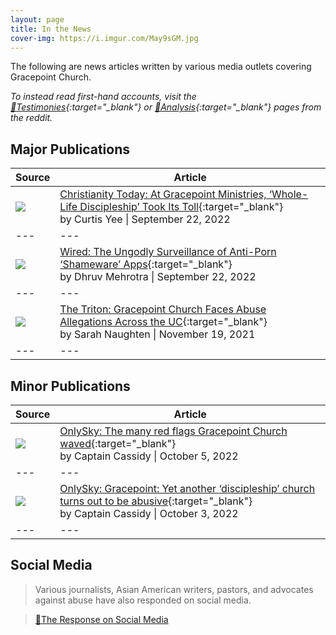 ```yaml
---
layout: page
title: In the News
cover-img: https://i.imgur.com/May9sGM.jpg
---
```


The following are news articles written by various media outlets covering Gracepoint Church. 

*To instead read first-hand accounts, visit the [🔗Testimonies](https://www.reddit.com/r/GracepointChurch/wiki/testimonies/){:target="_blank"} or [🔗Analysis](https://www.reddit.com/r/GracepointChurch/wiki/analysis/){:target="_blank"} pages from the reddit.*

## Major Publications

| Source | Article |
| --- | --- |
| ![](https://i.imgur.com/9Y0KltS.png) | [Christianity Today: At Gracepoint Ministries, ‘Whole-Life Discipleship’ Took Its Toll](https://www.reddit.com/r/GracepointChurch/comments/xl6dmd/christianity_today_at_gracepoint_ministries/){:target="_blank"} <br /> by Curtis Yee \| September 22, 2022 |
| --- | --- |
| ![](https://i.imgur.com/6fQFIQo.png) | [Wired: The Ungodly Surveillance of Anti-Porn ‘Shameware’ Apps](https://www.wired.com/story/covenant-eyes-anti-porn-accountability-monitoring-apps/){:target="_blank"} <br /> by Dhruv Mehrotra \| September 22, 2022 |
| --- | --- |
| ![](https://i.imgur.com/iAEOpPi.png) | [The Triton: Gracepoint Church Faces Abuse Allegations Across the UC](https://www.reddit.com/r/GracepointChurch/comments/qxv8yq/gracepoint_church_faces_abuse_allegations_across/){:target="_blank"} <br /> by Sarah Naughten \| November 19, 2021 |
| --- | --- |

## Minor Publications

| Source | Article |
| --- | --- |
| ![](https://i.imgur.com/eBhRWl7.png) | [OnlySky: The many red flags Gracepoint Church waved](https://onlysky.media/ccassidy/the-many-red-flags-gracepoint-church-waved/){:target="_blank"} <br /> by Captain Cassidy \| October 5, 2022 |
| --- | --- |
| ![](https://i.imgur.com/eBhRWl7.png) | [OnlySky: Gracepoint: Yet another ‘discipleship’ church turns out to be abusive](https://onlysky.media/ccassidy/gracepoint-yet-another-discipleship-church-turns-out-to-be-abusive/){:target="_blank"} <br /> by Captain Cassidy \| October 3, 2022 |
| --- | --- |

## Social Media 

> Various journalists, Asian American writers, pastors, and advocates against abuse have also responded on social media.

> [🔗The Response on Social Media](https://www.reddit.com/r/GracepointChurch/comments/xqm7vr/the_response_on_social_media/)